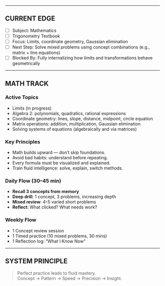 
---

## CURRENT EDGE

- [ ] Subject: Mathematics
- [ ] Trigonometry Textbook
- [ ] Focus: Limits, coordinate geometry, Gaussian elimination
- [ ] Next Step: Solve mixed problems using concept combinations (e.g., matrix + line equations)
- [ ] Blocked By: Fully internalizing how limits and transformations behave geometrically

---

## MATH TRACK

### Active Topics
- Limits (in progress)
- Algebra 2: polynomials, quadratics, rational expressions
- Coordinate geometry: lines, slope, distance, midpoint, circle equation
- Matrix operations: addition, multiplication, Gaussian elimination
- Solving systems of equations (algebraically and via matrices)

### Key Principles
- Math builds upward — don’t skip foundations.
- Avoid bad habits: understand before repeating.
- Every formula must be visualized and explained.
- Train fluid intelligence: solve, explain, switch methods.

### Daily Flow (30–45 min)
- **Recall 3 concepts from memory**
- **Deep drill**: 1 concept, 3 problems, increasing depth
- **Mixed review**: 4–5 varied short problems
- **Reflect**: What clicked? What needs work?

### Weekly Flow
- 1 Concept review session
- 1 Timed practice (10 mixed problems, 30 mins)
- 1 Reflection log: “What I Know Now”

---

## SYSTEM PRINCIPLE

> Perfect practice leads to fluid mastery.  
> Concept → Pattern → Speed → Precision → Insight.

